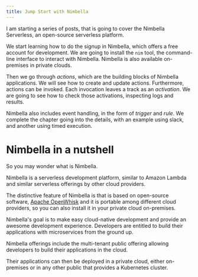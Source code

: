 ```yaml
---
title: Jump Start with Nimbella
---
```


I am starting a series of posts, that is going to cover the Nimbella Serverless, an open-source serverless platform.

We start learning how to do the signup in Nimbella, which offers a free account for development. We are going to install the `nim` tool, the command-line interface to interact with Nimbella. Nimbella is also available on-premises in private clouds.

Then we go through *actions*, which are the building blocks of Nimbella applications. We will see how to create and update actions. Furthermore, actions can be invoked. Each invocation leaves a track as an *activation*. We are going to see how to check those activations, inspecting logs and results.

Nimbella also includes event handling, in the form of *trigger* and *rule*. We complete the chapter going into the details, with an example using slack, and another using timed execution.

# Nimbella in a nutshell

So you may wonder what is Nimbella.



Nimbella is a serverless development platform, similar to Amazon Lambda and similar serverless offerings by other cloud providers.



The distinctive feature of Nimbella is that is based on open-source software, [Apache OpenWhisk](https://openwhisk.apache.org/) and it is portable among different cloud providers, so you can also install it in your private cloud on-premises.


Nimbella's goal is to make easy cloud-native development and provide an awesome development experience. Developers are entitled to build their applications with microservices from the ground up.

Nimbella offerings include the multi-tenant public offering allowing developers to build their applications in the cloud. 

Their applications can then be deployed in a private cloud, either on-premises or in any other public that provides a Kubernetes cluster.

